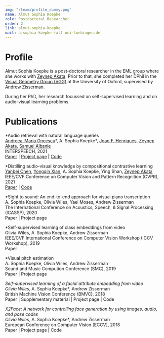 ```yaml
---
img: "/team/profile_dummy.png"
name: Almut Sophia Koepke
role: Postdoctoral Researcher
order: 2
link: almut-sophia-koepke
mail: a.sophia-koepke (at) uni-tuebingen.de
---
```


# Profile
Almut Sophia Koepke is a post-doctoral researcher in the EML group where she works with [Zeynep Akata](https://www.eml-unitue.de/people/zeynep-akata). Prior to that, she completed her DPhil in the [Visual Geometry Group (VGG)](https://www.robots.ox.ac.uk/~vgg/) at the University of Oxford, supervised by [Andrew Zisserman](https://www.robots.ox.ac.uk/~az/).

During her PhD, her research focussed on self-supervised learning and on audio-visual learning problems.

# Publications

*Audio retrieval with natural language queries\
[Andreea-Maria Oncescu](https://www.robots.ox.ac.uk/~oncescu/)\*, A. Sophia Koepke\*, [Joao F. Henriques](https://www.robots.ox.ac.uk/~joao/), [Zeynep Akata](https://www.eml-unitue.de/people/zeynep-akata), [Samuel Albanie](https://www.robots.ox.ac.uk/~albanie/)\
INTERSPEECH, 2021\
[Paper](https://arxiv.org/pdf/2105.02192.pdf) | [Project page](https://www.robots.ox.ac.uk/~vgg/research/audio-retrieval/) | [Code](https://github.com/oncescuandreea/audio-retrieval)

*Distilling audio-visual knowledge by compositional contrastive learning\
[Yanbei Chen](https://www.eml-unitue.de/people/yanbei-chen), [Yongqin Xian](https://www.eml-unitue.de/people/yongqin-xian), A. Sophia Koepke, Ying Shan, [Zeynep Akata](https://www.eml-unitue.de/people/zeynep-akata)\
IEEE/CVF Conference on Computer Vision and Pattern Recognition (CVPR), 2021\
[Paper](https://arxiv.org/abs/2104.10955) | [Code](https://github.com/yanbeic/CCL)

*Sight to sound: An end-to-end approach for visual piano transcription\
A. Sophia Koepke, Olivia Wiles, Yael Moses, Andrew Zisserman\
The International Conference on Acoustics, Speech, & Signal Processing (ICASSP), 2020\
Paper | Project page

*Self-supervised learning of class embeddings from video\
Olivia Wiles, A. Sophia Koepke, Andrew Zisserman\
IEEE/CVF International Conference on Computer Vision Workshop (ICCV Workshop), 2019\
Paper

*Visual pitch estimation\
A. Sophia Koepke, Olivia Wiles, Andrew Zisserman\
Sound and Music Compution Conference (SMC), 2019\
Paper | Project page

*Self-supervised learning of a facial attribute embedding from video\
Olivia Wiles*, A. Sophia Koepke*, Andrew Zisserman\
British Machine Vision Conference (BMVC), 2018\
Paper | Supplementary material | Project page | Code

*X2Face: A network for controlling face generation by using images, audio, and pose codes\
Olivia Wiles*, A. Sophia Koepke*, Andrew Zisserman\
European Conference on Computer Vision (ECCV), 2018\
Paper | Project page | Code
